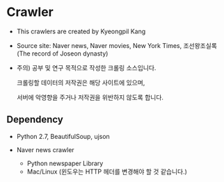 # Crawler
* This crawlers are created by Kyeongpil Kang
* Source site: Naver news, Naver movies, New York Times, 조선왕조실록(The record of Joseon dynasty)
* 주의) 공부 및 연구 목적으로 작성한 크롤링 소스입니다.

	크롤링할 데이터의 저작권은 해당 사이트에 있으며,
	
	서버에 악영향을 주거나 저작권을 위반하지 않도록 합니다.

	
## Dependency
* Python 2.7, BeautifulSoup, ujson

* Naver news crawler
	* Python newspaper Library
	* Mac/Linux (윈도우는 HTTP 헤더를 변경해야 할 것 같습니다.)

